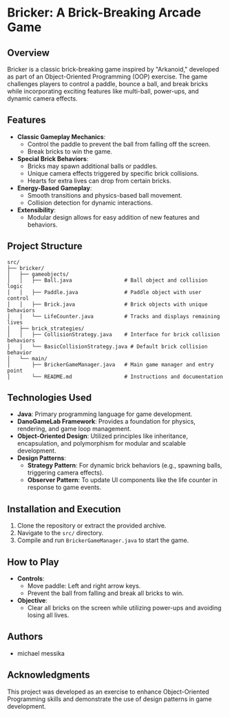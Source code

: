 
# Bricker: A Brick-Breaking Arcade Game

## Overview
Bricker is a classic brick-breaking game inspired by "Arkanoid," developed as part of an Object-Oriented Programming (OOP) exercise. The game challenges players to control a paddle, bounce a ball, and break bricks while incorporating exciting features like multi-ball, power-ups, and dynamic camera effects.

## Features
- **Classic Gameplay Mechanics**:
  - Control the paddle to prevent the ball from falling off the screen.
  - Break bricks to win the game.
- **Special Brick Behaviors**:
  - Bricks may spawn additional balls or paddles.
  - Unique camera effects triggered by specific brick collisions.
  - Hearts for extra lives can drop from certain bricks.
- **Energy-Based Gameplay**:
  - Smooth transitions and physics-based ball movement.
  - Collision detection for dynamic interactions.
- **Extensibility**:
  - Modular design allows for easy addition of new features and behaviors.

## Project Structure
```
src/
├── bricker/
│   ├── gameobjects/
│   │   ├── Ball.java                 # Ball object and collision logic
│   │   ├── Paddle.java               # Paddle object with user control
│   │   ├── Brick.java                # Brick objects with unique behaviors
│   │   └── LifeCounter.java          # Tracks and displays remaining lives
│   ├── brick_strategies/
│   │   ├── CollisionStrategy.java    # Interface for brick collision behaviors
│   │   └── BasicCollisionStrategy.java # Default brick collision behavior
│   └── main/
│       ├── BrickerGameManager.java   # Main game manager and entry point
│       └── README.md                 # Instructions and documentation
```

## Technologies Used
- **Java**: Primary programming language for game development.
- **DanoGameLab Framework**: Provides a foundation for physics, rendering, and game loop management.
- **Object-Oriented Design**: Utilized principles like inheritance, encapsulation, and polymorphism for modular and scalable development.
- **Design Patterns**:
  - **Strategy Pattern**: For dynamic brick behaviors (e.g., spawning balls, triggering camera effects).
  - **Observer Pattern**: To update UI components like the life counter in response to game events.

## Installation and Execution
1. Clone the repository or extract the provided archive.
2. Navigate to the `src/` directory.
3. Compile and run `BrickerGameManager.java` to start the game.

## How to Play
- **Controls**:
  - Move paddle: Left and right arrow keys.
  - Prevent the ball from falling and break all bricks to win.
- **Objective**:
  - Clear all bricks on the screen while utilizing power-ups and avoiding losing all lives.

## Authors
- michael messika

## Acknowledgments
This project was developed as an exercise to enhance Object-Oriented Programming skills and demonstrate the use of design patterns in game development.

